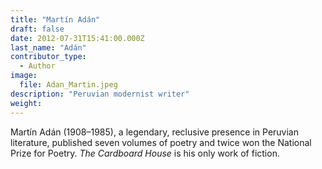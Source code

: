 ```yaml
---
title: "Martín Adán"
draft: false
date: 2012-07-31T15:41:00.000Z
last_name: "Adán"
contributor_type:
  - Author
image:
  file: Adan_Martin.jpeg
description: "Peruvian modernist writer"
weight:
---
```


Martín Adán (1908–1985), a legendary, reclusive presence in Peruvian literature, published seven volumes of poetry and twice won the National Prize for Poetry. _The Cardboard House_ is his only work of fiction.

